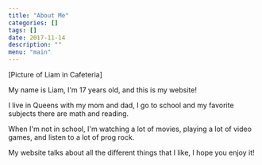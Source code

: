 ```yaml
---
title: "About Me"
categories: []
tags: []
date: 2017-11-14
description: ""
menu: "main"
---
```


[Picture of Liam in Cafeteria]

My name is Liam, I'm 17 years old, and this is my website!

I live in Queens with my mom and dad, I go to school and my favorite subjects there are math and reading.

When I'm not in school, I'm watching a lot of movies, playing a lot of video games, 
and listen to a lot of prog rock. 

My website talks about all the different things that I like, I hope you enjoy it!